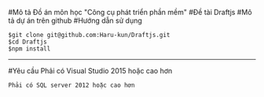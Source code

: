 #Mô tả
 Đồ án môn học "Công cụ phát triển phần mềm"
#Đề tài
 Draftjs
#Mô tả dự án trên github
#Hướng dẫn sử dụng

 ```````````
 $git clone git@github.com:Haru-kun/Draftjs.git
 $cd Draftjs
 $npm install
``````````````
------------------------------------------------------------------
#Yêu cầu
	Phải có Visual Studio 2015 hoặc cao hơn

	Phải có SQL server 2012 hoặc cao hơn